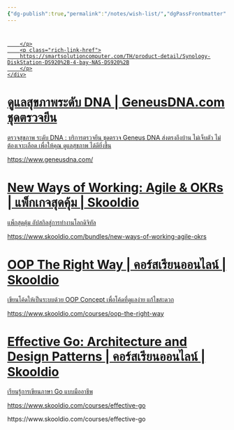 ```yaml
---
{"dg-publish":true,"permalink":"/notes/wish-list/","dgPassFrontmatter":true}
---
```



<div class="rich-link-card-container"><a class="rich-link-card" href="https://smartsolutioncomputer.com/TH/product-detail/Synology-DiskStation-DS920%2B-4-bay-NAS-DS920%2B" target="_blank">
	<div class="rich-link-image-container">
		<div class="rich-link-image" style="background-image: url('https://smartsolutioncomputer.com/TH/product-detail/favicon.ico')">
	</div>
	</div>
	<div class="rich-link-card-text">
		<h1 class="rich-link-card-title"></h1>
		<p class="rich-link-card-description">
		
		</p>
		<p class="rich-link-href">
		https://smartsolutioncomputer.com/TH/product-detail/Synology-DiskStation-DS920%2B-4-bay-NAS-DS920%2B
		</p>
	</div>
</a></div>
<div class="rich-link-card-container"><a class="rich-link-card" href="https://www.geneusdna.com/" target="_blank">
	<div class="rich-link-image-container">
		<div class="rich-link-image" style="background-image: url('https://www.geneusdna.com/wp-content/uploads/2020/09/logo.png')">
	</div>
	</div>
	<div class="rich-link-card-text">
		<h1 class="rich-link-card-title">ดูแลสุขภาพระดับ DNA | GeneusDNA.com ชุดตรวจยีน</h1>
		<p class="rich-link-card-description">
		ตรวจสุขภาพ ระดับ DNA : บริการตรวจยีน ชุดตรวจ Geneus DNA ส่งตรงถึงบ้าน ไม่เจ็บตัว ไม่ต้องเจาะเลือด เพื่อให้คุณ ดูแลสุขภาพ ได้ดียิ่งขึ้น
		</p>
		<p class="rich-link-href">
		https://www.geneusdna.com/
		</p>
	</div>
</a></div>
<div class="rich-link-card-container"><a class="rich-link-card" href="https://www.skooldio.com/bundles/new-ways-of-working-agile-okrs" target="_blank">
	<div class="rich-link-image-container">
		<div class="rich-link-image" style="background-image: url('https://public-assets.skooldio.com/storefront-sku%2F70f292e9-08da-496a-a7c1-a9be08825ea7%2F%255BCourse%2520Pack%255D%2520New%2520Ways%2520of%2520Working_%2520Agile%2520%2526%2520OKRs.jpg')">
	</div>
	</div>
	<div class="rich-link-card-text">
		<h1 class="rich-link-card-title">New Ways of Working: Agile & OKRs | แพ็กเกจสุดคุ้ม | Skooldio</h1>
		<p class="rich-link-card-description">
		แพ็กสุดคุ้ม อัปสกิลสู่การทำงานโลกดิจิทัล
		</p>
		<p class="rich-link-href">
		https://www.skooldio.com/bundles/new-ways-of-working-agile-okrs
		</p>
	</div>
</a></div>
<div class="rich-link-card-container"><a class="rich-link-card" href="https://www.skooldio.com/courses/oop-the-right-way" target="_blank">
	<div class="rich-link-image-container">
		<div class="rich-link-image" style="background-image: url('https://public-assets.skooldio.com/storefront-sku%2F57bf3133-2426-43ac-9dcc-3b47e4cf7c17%2FOOP%2520The%2520Right%2520Way.jpeg')">
	</div>
	</div>
	<div class="rich-link-card-text">
		<h1 class="rich-link-card-title">OOP The Right Way | คอร์สเรียนออนไลน์ | Skooldio</h1>
		<p class="rich-link-card-description">
		เขียนโค้ดให้เป็นระบบด้วย OOP Concept เพื่อโค้ดที่ดูแลง่าย แก้ไขสะดวก
		</p>
		<p class="rich-link-href">
		https://www.skooldio.com/courses/oop-the-right-way
		</p>
	</div>
</a></div>
<div class="rich-link-card-container"><a class="rich-link-card" href="https://www.skooldio.com/courses/effective-go" target="_blank">
	<div class="rich-link-image-container">
		<div class="rich-link-image" style="background-image: url('https://public-assets.skooldio.com/storefront-sku%2F032dd4dc-1ccb-4783-95a6-ef25753ea9a8%2FEffective%2520Go.jpeg')">
	</div>
	</div>
	<div class="rich-link-card-text">
		<h1 class="rich-link-card-title">Effective Go: Architecture and Design Patterns | คอร์สเรียนออนไลน์ | Skooldio</h1>
		<p class="rich-link-card-description">
		เรียนรู้การเขียนภาษา Go แบบมืออาชีพ
		</p>
		<p class="rich-link-href">
		https://www.skooldio.com/courses/effective-go
		</p>
	</div>
</a></div>
https://www.skooldio.com/courses/effective-go